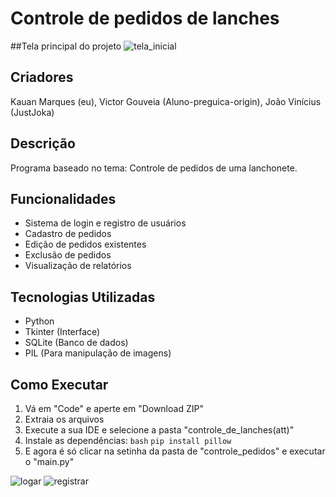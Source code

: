 
# Controle de pedidos de lanches
##Tela principal do projeto
![tela_inicial](https://github.com/user-attachments/assets/2d015ceb-7f4c-4006-8627-663d83fbf388)

## Criadores
Kauan Marques (eu), Victor Gouveia (Aluno-preguica-origin), João Vinícius (JustJoka)
## Descrição
Programa baseado no tema: Controle de pedidos de uma lanchonete.

## Funcionalidades
- Sistema de login e registro de usuários
- Cadastro de pedidos
- Edição de pedidos existentes
- Exclusão de pedidos
- Visualização de relatórios

## Tecnologias Utilizadas
- Python
- Tkinter (Interface)
- SQLite (Banco de dados)
- PIL (Para manipulação de imagens)

## Como Executar
1. Vá em "Code" e aperte em "Download ZIP"
2. Extraia os arquivos
3. Execute a sua IDE e selecione a pasta "controle_de_lanches(att)"
4. Instale as dependências:
```bash```
```pip install pillow```
5. E agora é só clicar na setinha da pasta de "controle_pedidos" e executar o "main.py"

![logar](https://github.com/user-attachments/assets/a26291ca-12e3-4b86-9b0a-f774819b995e)
![registrar](https://github.com/user-attachments/assets/99b95caf-a2a9-43a3-a4d1-08e795ff177b)

